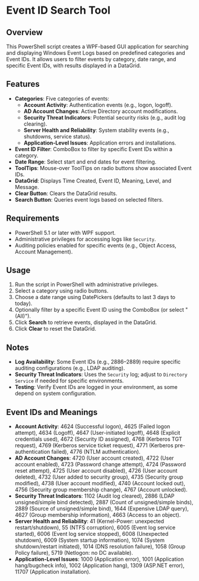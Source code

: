 # Event ID Search Tool

## Overview
This PowerShell script creates a WPF-based GUI application for searching and displaying Windows Event Logs based on predefined categories and Event IDs. It allows users to filter events by category, date range, and specific Event IDs, with results displayed in a DataGrid.

## Features
- **Categories**: Five categories of events:
  - **Account Activity**: Authentication events (e.g., logon, logoff).
  - **AD Account Changes**: Active Directory account modifications.
  - **Security Threat Indicators**: Potential security risks (e.g., audit log clearing).
  - **Server Health and Reliability**: System stability events (e.g., shutdowns, service status).
  - **Application-Level Issues**: Application errors and installations.
- **Event ID Filter**: ComboBox to filter by specific Event IDs within a category.
- **Date Range**: Select start and end dates for event filtering.
- **ToolTips**: Mouse-over ToolTips on radio buttons show associated Event IDs.
- **DataGrid**: Displays Time Created, Event ID, Meaning, Level, and Message.
- **Clear Button**: Clears the DataGrid results.
- **Search Button**: Queries event logs based on selected filters.

## Requirements
- PowerShell 5.1 or later with WPF support.
- Administrative privileges for accessing logs like `Security`.
- Auditing policies enabled for specific events (e.g., Object Access, Account Management).

## Usage
1. Run the script in PowerShell with administrative privileges.
2. Select a category using radio buttons.
3. Choose a date range using DatePickers (defaults to last 3 days to today).
4. Optionally filter by a specific Event ID using the ComboBox (or select "(All)").
5. Click **Search** to retrieve events, displayed in the DataGrid.
6. Click **Clear** to reset the DataGrid.

## Notes
- **Log Availability**: Some Event IDs (e.g., 2886–2889) require specific auditing configurations (e.g., LDAP auditing).
- **Security Threat Indicators**: Uses the `Security` log; adjust to `Directory Service` if needed for specific environments.
- **Testing**: Verify Event IDs are logged in your environment, as some depend on system configuration.

## Event IDs and Meanings
- **Account Activity**: 4624 (Successful logon), 4625 (Failed logon attempt), 4634 (Logoff), 4647 (User-initiated logoff), 4648 (Explicit credentials used), 4672 (Security ID assigned), 4768 (Kerberos TGT request), 4769 (Kerberos service ticket request), 4771 (Kerberos pre-authentication failed), 4776 (NTLM authentication).
- **AD Account Changes**: 4720 (User account created), 4722 (User account enabled), 4723 (Password change attempt), 4724 (Password reset attempt), 4725 (User account disabled), 4726 (User account deleted), 4732 (User added to security group), 4735 (Security group modified), 4738 (User account modified), 4740 (Account locked out), 4756 (Security group membership change), 4767 (Account unlocked).
- **Security Threat Indicators**: 1102 (Audit log cleared), 2886 (LDAP unsigned/simple bind detected), 2887 (Count of unsigned/simple binds), 2889 (Source of unsigned/simple bind), 1644 (Expensive LDAP query), 4627 (Group membership information), 4663 (Access to an object).
- **Server Health and Reliability**: 41 (Kernel-Power: unexpected restart/shutdown), 55 (NTFS corruption), 6005 (Event log service started), 6006 (Event log service stopped), 6008 (Unexpected shutdown), 6009 (System startup information), 1074 (System shutdown/restart initiated), 1014 (DNS resolution failure), 1058 (Group Policy failure), 5719 (Netlogon: no DC available).
- **Application-Level Issues**: 1000 (Application error), 1001 (Application hang/bugcheck info), 1002 (Application hang), 1309 (ASP.NET error), 11707 (Application installation).
